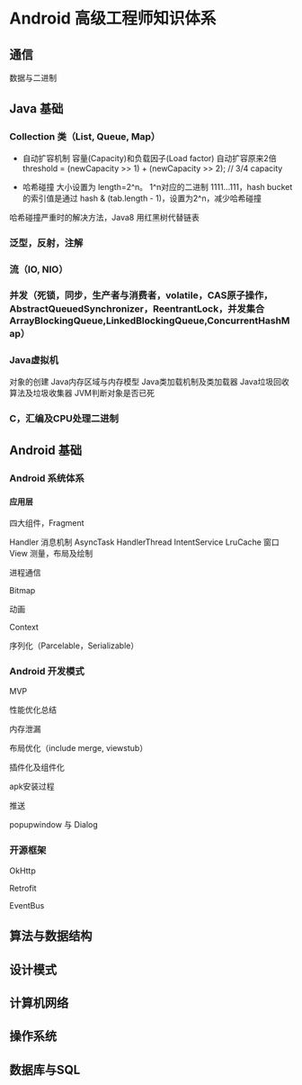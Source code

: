 # Android 高级工程师知识体系
## 通信
数据与二进制

## Java 基础

### Collection 类（List, Queue, Map）
- 自动扩容机制
容量(Capacity)和负载因子(Load factor)
自动扩容原来2倍
threshold = (newCapacity >> 1) + (newCapacity >> 2); // 3/4 capacity

- 哈希碰撞
大小设置为 length=2^n。
1^n对应的二进制 1111...111，hash bucket的索引值是通过 hash & (tab.length - 1)，设置为2^n，减少哈希碰撞

哈希碰撞严重时的解决方法，Java8 用红黑树代替链表
### 泛型，反射，注解

### 流（IO, NIO）

### 并发（死锁，同步，生产者与消费者，volatile，CAS原子操作，AbstractQueuedSynchronizer，ReentrantLock，并发集合 ArrayBlockingQueue,LinkedBlockingQueue,ConcurrentHashMap）

### Java虚拟机
对象的创建
Java内存区域与内存模型
Java类加载机制及类加载器
Java垃圾回收算法及垃圾收集器
JVM判断对象是否已死



### C，汇编及CPU处理二进制

## Android 基础

### Android 系统体系
#### 应用层
四大组件，Fragment

Handler 消息机制
AsyncTask
HandlerThread
IntentService
LruCache
窗口
View 测量，布局及绘制

进程通信

Bitmap

动画

Context

序列化（Parcelable，Serializable）

### Android 开发模式

MVP

性能优化总结

内存泄漏

布局优化（include merge, viewstub）

插件化及组件化

apk安装过程

推送

popupwindow 与 Dialog


### 开源框架
OkHttp

Retrofit

EventBus


## 算法与数据结构

## 设计模式

## 计算机网络

## 操作系统

## 数据库与SQL